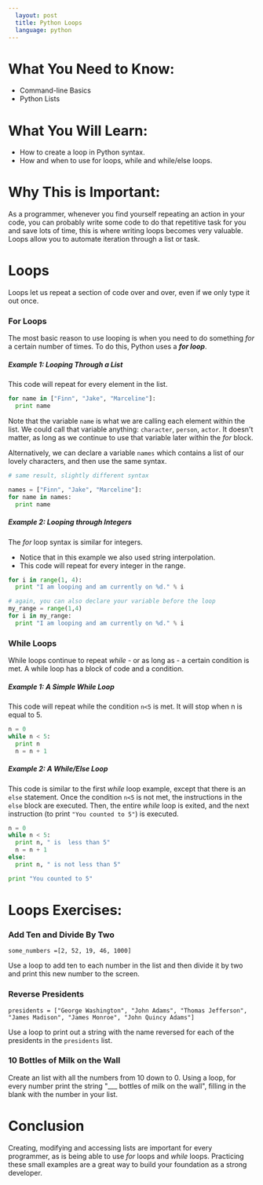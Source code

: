 ```yaml
---
  layout: post
  title: Python Loops
  language: python
---
```

# What You Need to Know:
+ Command-line Basics
+ Python Lists

# What You Will Learn:
+ How to create a loop in Python syntax.
+ How and when to use for loops, while and while/else loops.

# Why This is Important:
As a programmer, whenever you find yourself repeating an action in your code, you can probably write some code to do that repetitive task for you and save lots of time, this is where writing loops becomes very valuable. Loops allow you to automate iteration through a list or task.

# Loops
Loops let us repeat a section of code over and over, even if we only type it out once.

### For Loops
The most basic reason to use looping  is when you need to do something _for_ a certain number of times. To do this, Python uses a ***for loop***.

#####  Example 1: Looping Through a List

This code will repeat for every element in the list.

```python
for name in ["Finn", "Jake", "Marceline"]:
  print name
```
Note that the variable `name` is what we are calling each element within the list. We could call that variable anything: `character`, `person`, `actor`. It doesn't matter, as long as we continue to use that variable later within the _for_ block.

Alternatively, we can declare a variable `names` which contains a list of our lovely characters, and then use the same syntax.
```python
# same result, slightly different syntax

names = ["Finn", "Jake", "Marceline"]:
for name in names:
  print name
```
#####  Example 2: Looping through Integers

The _for_ loop syntax is similar for integers.
* Notice that in this example we also used string interpolation.
* This code will repeat for every integer in the range.

```python
for i in range(1, 4):
  print "I am looping and am currently on %d." % i

# again, you can also declare your variable before the loop
my_range = range(1,4)
for i in my_range:
  print "I am looping and am currently on %d." % i
```
### While Loops
While loops continue to repeat _while_ - or as long as - a certain condition is met. A while loop has a block of code and a condition.

#####  Example 1: A Simple While Loop
This code will repeat while the condition `n<5` is met. It will stop when n is equal to 5.

```python
n = 0
while n < 5:
  print n
  n = n + 1
```
#####  Example 2: A While/Else Loop
This code is similar to the first _while_ loop example, except that there is an `else` statement. Once the condition `n<5` is not met, the instructions in the `else` block are executed. Then, the entire _while_ loop is exited, and the next instruction (to print `"You counted to 5"`) is executed.
```python
n = 0
while n < 5:
  print n, " is  less than 5"
  n = n + 1
else:
  print n, " is not less than 5"

print "You counted to 5"
```
# Loops Exercises:

###  Add Ten and Divide By Two
```
some_numbers =[2, 52, 19, 46, 1000]
```
Use a loop to add ten to each number in the list and then divide it by two and print this new number to the screen.

###  Reverse Presidents
 ```
 presidents = ["George Washington", "John Adams", "Thomas Jefferson", "James Madison", "James Monroe", "John Quincy Adams"]
 ```
Use a loop to print out a string with the name reversed for each of the presidents in the `presidents` list.

###  10 Bottles of Milk on the Wall
Create an list with all the numbers from 10 down to 0. Using a loop, for every number print the string "___ bottles of milk on the wall", filling in the blank with the number in your list.

# Conclusion
Creating, modifying and accessing lists are important for every programmer, as is being able to use _for_ loops and _while_ loops. Practicing these small examples are a great way to build your foundation as a strong developer.
